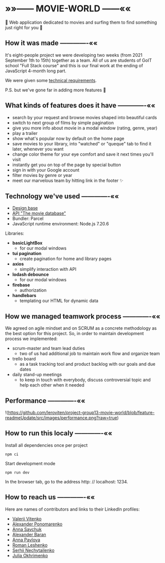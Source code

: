 # »»—— MOVIE-WORLD ——««

💫 Web application dedicated to movies and surfing them to find something just right for you 💫

## How it was made ————-««

It's eight-people project we were developing two weeks (from 2021 September 1th to 15th) together as
a team. All of us are students of GoIT school "Full Stack course" and this is our final work at the
ending of JavaScript 4-month long part.

We were given some
[technical requirements](https://docs.google.com/spreadsheets/d/1xznttn6bvxeMyIuJWg7daMGIQGBi31rfuRsaBtV0L0M/edit#gid=0).

P.S. but we've gone far in adding more features 💨

## What kinds of features does it have ————-««

- search by your request and browse movies shaped into beautiful cards
- switch to next group of films by simple pagination
- give you more info about movie in a modal window (rating, genre, year)
- play a trailer
- show what's popular now by default on the home page
- save movies to your library, into "watched" or "queque" tab to find it later, whenever you want
- change color theme for your eye comfort and save it next times you'll visit
- instantly get you on top of the page by special button
- sign in with your Google account
- filter movies by genre or year
- meet our marvelous team by hitting link in the footer ✨

## Technology we've used ————-««

- [Design base](https://www.figma.com/file/lA5plQSUEbIKOSJHfuPpXO/Filmoteka?node-id=0%3A1)
- [API "The movie database"](https://www.themoviedb.org/)
- Bundler: Parcel
- JavaScript runtime environment: Node.js 7.20.6

Libraries:

- **basicLightBox**
  - for our modal windows
- **tui pagination**
  - create pagination for home and library pages
- **axios**
  - simplify interaction with API
- **lodash debounce**
  - for our modal windows
- **firebase**
  - authorization
- **handlebars**
  - templating our HTML for dynamic data

## How we managed teamwork process ————-««

We agreed on agile mindset and on SCRUM as a concrete methodology as the best option for this
project. So, in order to maintain development process we implemented:

- scrum-master and team lead duties
  - two of us had additional job to maintain work flow and organize team
- trello board
  - as a task tracking tool and product backlog with our goals and due dates
- daily stand-up meetings
  - to keep in touch with everybody, discuss controversial topic and help each other when it needed

## Performance ————-««

!(https://github.com/leroviten/project-group13-movie-world/blob/feature-readmeUpdate/src/images/performance.png?raw=true)

## How to run this localy ————-««

Install all dependencies once per project

```
npm ci
```

Start development mode

```
npm run dev
```

In the browser tab, go to the address http: // localhost: 1234.

## How to reach us ————-««

Here are names of contributors and links to their LinkedIn profiles:

- [Valerii Vitenko](https://www.linkedin.com/in/leroviten/)
- [Alexander Ponomarenko](https://www.linkedin.com/in/ponomalex/)
- [Anna Savchuk](https://www.linkedin.com/in/anna-savchuk-b1759221b/)
- [Alexander Baran](https://www.linkedin.com/in/alexander-baran-415091212/)
- [Anna Pavlova](https://www.linkedin.com/in/anna-pavlova-80b88321b/)
- [Roman Leshenko](https://www.linkedin.com/in/roman-leshchenko-467149220/)
- [Serhii Nechytailenko](https://www.linkedin.com/in/serhii-nechytailenko-0ab499215/)
- [Julia Okhrimenko](https://www.linkedin.com/in/julia-ohrimenko-97281515b/)
